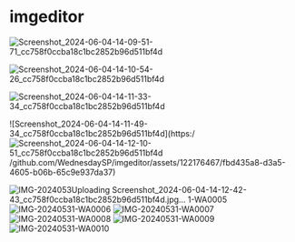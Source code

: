 # imgeditor
![Screenshot_2024-06-04-14-09-51-71_cc758f0ccba18c1bc2852b96d511bf4d](https://github.com/WednesdaySP/imgeditor/assets/122176467/e5362d2e-8f9a-47f8-b950-39f95dd650c1)


![Screenshot_2024-06-04-14-10-54-26_cc758f0ccba18c1bc2852b96d511bf4d](https://github.com/WednesdaySP/imgeditor/assets/122176467/ad93d8f5-9b96-4c0d-bc05-078db6a30b30)


![Screenshot_2024-06-04-14-11-33-34_cc758f0ccba18c1bc2852b96d511bf4d](https://github.com/WednesdaySP/imgeditor/assets/122176467/41bb2c7e-8d43-4440-aa95-0d227256d8f2)

![Screenshot_2024-06-04-14-11-49-34_cc758f0ccba18c1bc2852b96d511bf4d](https:/![Screenshot_2024-06-04-14-12-10-51_cc758f0ccba18c1bc2852b96d511bf4d](https://github.com/WednesdaySP/imgeditor/assets/122176467/a8b554d9-3150-4259-9774-639a4158ba34)
/github.com/WednesdaySP/imgeditor/assets/122176467/fbd435a8-d3a5-4605-b06b-65c9e937da37)

![IMG-2024053![Uploading Screenshot_2024-06-04-14-12-42-43_cc758f0ccba18c1bc2852b96d511bf4d.jpg…]()
1-WA0005](https://github.com/WednesdaySP/imgeditor/assets/122176467/264b117c-7525-4bee-8334-5bc27ff68290)
![IMG-20240531-WA0006](https://github.com/WednesdaySP/imgeditor/assets/122176467/a08d713f-77c5-4b3c-978e-706ee73be62f)
![IMG-20240531-WA0007](https://github.com/WednesdaySP/imgeditor/assets/122176467/8c71a5ee-e6f4-495d-b6c3-63124be824f5)
![IMG-20240531-WA0008](https://github.com/WednesdaySP/imgeditor/assets/122176467/e2c3dd78-1a5b-44fa-a975-c9d60e9f3c8a)
![IMG-20240531-WA0009](https://github.com/WednesdaySP/imgeditor/assets/122176467/a32e5ae1-ea70-41b2-8508-4730e53d4e74)
![IMG-20240531-WA0010](https://github.com/WednesdaySP/imgeditor/assets/122176467/68a214fa-5b34-40a6-889a-e6ec2a37eb35)
